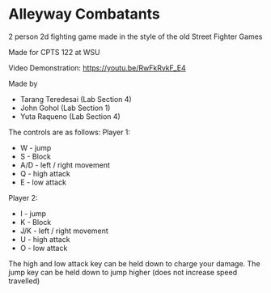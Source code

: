 # Alleyway Combatants 

2 person 2d fighting game made in the style of the old Street Fighter Games

Made for CPTS 122 at WSU

Video Demonstration: https://youtu.be/RwFkRvkF_E4

Made by
- Tarang Teredesai (Lab Section 4)
- John Gohol (Lab Section 1)
- Yuta Raqueno (Lab Section 4)


The controls are as follows:
Player 1: 
- W - jump
- S - Block
- A/D - left / right movement
- Q - high attack
- E - low attack

Player 2: 
-  I - jump
- K - Block
- J/K - left / right movement
- U - high attack
- O - low attack

The high and low attack key can be held down to charge your damage. The jump key can be held down to jump higher (does not increase speed travelled)

